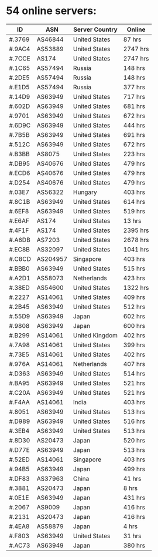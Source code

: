 # 54 online servers:

| ID | ASN | Server Country | Online |
| ------ | ------ | ------ | ------ |
| #.3769 | AS46844 | United States | 87 hrs |
| #.9AC4 | AS53889 | United States | 2747 hrs |
| #.7CCE | AS174 | United States | 2747 hrs |
| #.1C65 | AS57494 | Russia | 148 hrs |
| #.2DE5 | AS57494 | Russia | 148 hrs |
| #.E1D5 | AS57494 | Russia | 377 hrs |
| #.14D9 | AS63949 | United States | 717 hrs |
| #.602D | AS63949 | United States | 681 hrs |
| #.9701 | AS63949 | United States | 672 hrs |
| #.6D9C | AS63949 | United States | 444 hrs |
| #.7B5B | AS63949 | United States | 691 hrs |
| #.512C | AS63949 | United States | 672 hrs |
| #.B3BB | AS8075 | United States | 223 hrs |
| #.DB95 | AS40676 | United States | 479 hrs |
| #.ECD6 | AS40676 | United States | 479 hrs |
| #.D254 | AS40676 | United States | 479 hrs |
| #.03E7 | AS56322 | Hungary | 403 hrs |
| #.8C1B | AS63949 | United States | 614 hrs |
| #.6EF8 | AS63949 | United States | 519 hrs |
| #.E6AF | AS174 | United States | 13 hrs |
| #.4F1F | AS174 | United States | 2395 hrs |
| #.A6DB | AS7203 | United States | 2678 hrs |
| #.EC8B | AS32097 | United States | 1041 hrs |
| #.C8CD | AS204957 | Singapore | 403 hrs |
| #.BBB0 | AS63949 | United States | 515 hrs |
| #.A2D1 | AS58073 | Netherlands | 423 hrs |
| #.38ED | AS54600 | United States | 1322 hrs |
| #.2227 | AS14061 | United States | 409 hrs |
| #.2B45 | AS63949 | United States | 512 hrs |
| #.55D9 | AS63949 | Japan | 602 hrs |
| #.9808 | AS63949 | Japan | 600 hrs |
| #.B299 | AS14061 | United Kingdom | 402 hrs |
| #.7A98 | AS14061 | United States | 399 hrs |
| #.73E5 | AS14061 | United States | 402 hrs |
| #.976A | AS14061 | Netherlands | 407 hrs |
| #.D363 | AS63949 | United States | 514 hrs |
| #.BA95 | AS63949 | United States | 521 hrs |
| #.C20A | AS63949 | United States | 521 hrs |
| #.F4AA | AS14061 | India | 403 hrs |
| #.8051 | AS63949 | United States | 513 hrs |
| #.D989 | AS63949 | United States | 516 hrs |
| #.3EB4 | AS63949 | United States | 513 hrs |
| #.8D30 | AS20473 | Japan | 520 hrs |
| #.D77E | AS63949 | Japan | 513 hrs |
| #.52ED | AS14061 | Singapore | 403 hrs |
| #.94B5 | AS63949 | Japan | 499 hrs |
| #.DF83 | AS37963 | China | 41 hrs |
| #.3881 | AS20473 | Japan | 8 hrs |
| #.0E1E | AS63949 | Japan | 431 hrs |
| #.2067 | AS9009 | Japan | 416 hrs |
| #.2131 | AS20473 | Japan | 416 hrs |
| #.4EA8 | AS58879 | Japan | 4 hrs |
| #.F803 | AS63949 | United States | 31 hrs |
| #.AC73 | AS63949 | Japan | 380 hrs |

